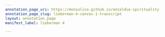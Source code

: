 ```yaml
---
annotation_page_uri: https://moniolivo.github.io/anzaldua-spirituality-recordings/annotations/lieberman-4-canvas-1-transcript.json
annotation_page_slug: lieberman-4-canvas-1-transcript
layout: annotation_page
manifest_label: lieberman 4

---
```

